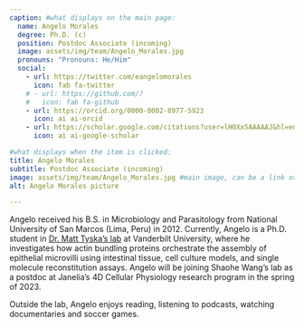 ```yaml
---
caption: #what displays on the main page:
  name: Angelo Morales
  degree: Ph.D. (c)
  position: Postdoc Associate (incoming)
  image: assets/img/team/Angelo_Morales.jpg
  pronouns: "Pronouns: He/Him"
  social:
    - url: https://twitter.com/eangelomorales
      icon: fab fa-twitter
    # - url: https://github.com/?
    #   icon: fab fa-github
    - url: https://orcid.org/0000-0002-8977-5923
      icon: ai ai-orcid
    - url: https://scholar.google.com/citations?user=lH0Xx5AAAAAJ&hl=en
      icon: ai ai-google-scholar

#what displays when the item is clicked:
title: Angelo Morales
subtitle: Postdoc Associate (incoming)
image: assets/img/team/Angelo_Morales.jpg #main image, can be a link or a file in assets/img/portfolio
alt: Angelo Morales picture

---
```


Angelo received his B.S. in Microbiology and Parasitology from National University of San Marcos (Lima, Peru) in 2012. Currently, Angelo is a Ph.D. student in <a href="https://lab.vanderbilt.edu/tyska-lab/" target="_blank">Dr. Matt Tyska’s lab</a> at Vanderbilt University, where he investigates how actin bundling proteins orchestrate the assembly of epithelial microvilli using intestinal tissue, cell culture models, and single molecule reconstitution assays. Angelo will be joining Shaohe Wang’s lab as a postdoc at Janelia’s 4D Cellular Physiology research program in the spring of 2023.

Outside the lab, Angelo enjoys reading, listening to podcasts, watching documentaries and soccer games.
